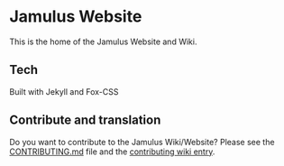 # Jamulus Website

This is the home of the Jamulus Website and Wiki.

## Tech

Built with Jekyll and Fox-CSS

## Contribute and translation

Do you want to contribute to the Jamulus Wiki/Website? Please see the [CONTRIBUTING.md](CONTRIBUTING.md) file and the [contributing wiki entry](https://jamulus.io/wiki/Contribution).
